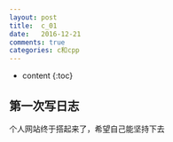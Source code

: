 ```yaml
---
layout: post
title:  c_01
date:   2016-12-21
comments: true
categories: c和cpp
---
```


* content
{:toc}

## 第一次写日志

个人网站终于搭起来了，希望自己能坚持下去